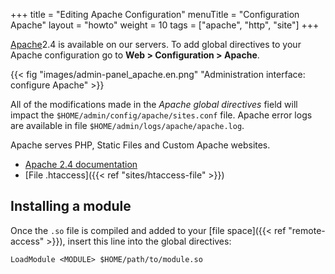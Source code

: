 +++
title = "Editing Apache Configuration"
menuTitle = "Configuration Apache"
layout = "howto"
weight = 10
tags = ["apache", "http", "site"]
+++

[Apache](http://httpd.apache.org/)2.4 is available on our servers. To add global directives to your Apache configuration go to **Web > Configuration > Apache**.

{{< fig "images/admin-panel_apache.en.png" "Administration interface: configure Apache" >}}

All of the modifications made in the *Apache global directives* field will impact the `$HOME/admin/config/apache/sites.conf` file. Apache error logs are available in file `$HOME/admin/logs/apache/apache.log`.

Apache serves PHP, Static Files and Custom Apache websites.

- [Apache 2.4 documentation](http://httpd.apache.org/docs/2.4/en/)
- [File .htaccess]({{< ref "sites/htaccess-file" >}})

## Installing a module

Once the `.so` file is compiled and added to your [file space]({{< ref "remote-access" >}}), insert this line into the global directives:

```
LoadModule <MODULE> $HOME/path/to/module.so
```
